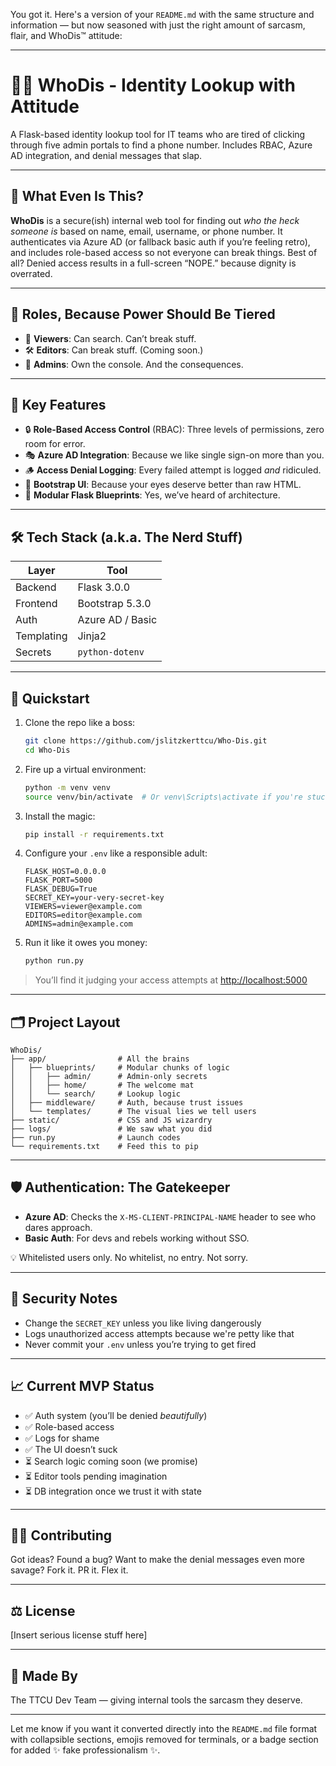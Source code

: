 You got it. Here's a version of your `README.md` with the same structure and information — but now seasoned with just the right amount of sarcasm, flair, and WhoDis™ attitude:

---

# 🕵️‍♂️ WhoDis - Identity Lookup with Attitude

A Flask-based identity lookup tool for IT teams who are tired of clicking through five admin portals to find a phone number. Includes RBAC, Azure AD integration, and denial messages that slap.

---

## 🤔 What Even Is This?

**WhoDis** is a secure(ish) internal web tool for finding out *who the heck someone is* based on name, email, username, or phone number.
It authenticates via Azure AD (or fallback basic auth if you’re feeling retro), and includes role-based access so not everyone can break things.
Best of all? Denied access results in a full-screen “NOPE.” because dignity is overrated.

---

## 🔐 Roles, Because Power Should Be Tiered

* 👀 **Viewers**: Can search. Can’t break stuff.
* 🛠 **Editors**: Can break stuff. (Coming soon.)
* 👑 **Admins**: Own the console. And the consequences.

---

## 🧠 Key Features

* 🔒 **Role-Based Access Control** (RBAC): Three levels of permissions, zero room for error.
* 🎭 **Azure AD Integration**: Because we like single sign-on more than you.
* 🪵 **Access Denial Logging**: Every failed attempt is logged *and* ridiculed.
* 🎨 **Bootstrap UI**: Because your eyes deserve better than raw HTML.
* 🧱 **Modular Flask Blueprints**: Yes, we’ve heard of architecture.

---

## 🛠 Tech Stack (a.k.a. The Nerd Stuff)

| Layer      | Tool             |
| ---------- | ---------------- |
| Backend    | Flask 3.0.0      |
| Frontend   | Bootstrap 5.3.0  |
| Auth       | Azure AD / Basic |
| Templating | Jinja2           |
| Secrets    | `python-dotenv`  |

---

## 🚀 Quickstart

1. Clone the repo like a boss:

   ```bash
   git clone https://github.com/jslitzkerttcu/Who-Dis.git
   cd Who-Dis
   ```

2. Fire up a virtual environment:

   ```bash
   python -m venv venv
   source venv/bin/activate  # Or venv\Scripts\activate if you're stuck on Windows
   ```

3. Install the magic:

   ```bash
   pip install -r requirements.txt
   ```

4. Configure your `.env` like a responsible adult:

   ```env
   FLASK_HOST=0.0.0.0
   FLASK_PORT=5000
   FLASK_DEBUG=True
   SECRET_KEY=your-very-secret-key
   VIEWERS=viewer@example.com
   EDITORS=editor@example.com
   ADMINS=admin@example.com
   ```

5. Run it like it owes you money:

   ```bash
   python run.py
   ```

> You’ll find it judging your access attempts at [http://localhost:5000](http://localhost:5000)

---

## 🗂 Project Layout

```
WhoDis/
├── app/                # All the brains
│   ├── blueprints/     # Modular chunks of logic
│   │   ├── admin/      # Admin-only secrets
│   │   ├── home/       # The welcome mat
│   │   └── search/     # Lookup logic
│   ├── middleware/     # Auth, because trust issues
│   └── templates/      # The visual lies we tell users
├── static/             # CSS and JS wizardry
├── logs/               # We saw what you did
├── run.py              # Launch codes
└── requirements.txt    # Feed this to pip
```

---

## 🛡 Authentication: The Gatekeeper

* **Azure AD**: Checks the `X-MS-CLIENT-PRINCIPAL-NAME` header to see who dares approach.
* **Basic Auth**: For devs and rebels working without SSO.

💡 Whitelisted users only. No whitelist, no entry. Not sorry.

---

## 🚨 Security Notes

* Change the `SECRET_KEY` unless you like living dangerously
* Logs unauthorized access attempts because we're petty like that
* Never commit your `.env` unless you’re trying to get fired

---

## 📈 Current MVP Status

* ✅ Auth system (you’ll be denied *beautifully*)
* ✅ Role-based access
* ✅ Logs for shame
* ✅ The UI doesn’t suck
* ⏳ Search logic coming soon (we promise)
* ⏳ Editor tools pending imagination
* ⏳ DB integration once we trust it with state

---

## 🧑‍💻 Contributing

Got ideas? Found a bug? Want to make the denial messages even more savage? Fork it. PR it. Flex it.

---

## ⚖ License

\[Insert serious license stuff here]

---

## 🤘 Made By

The TTCU Dev Team — giving internal tools the sarcasm they deserve.

---

Let me know if you want it converted directly into the `README.md` file format with collapsible sections, emojis removed for terminals, or a badge section for added ✨ fake professionalism ✨.
